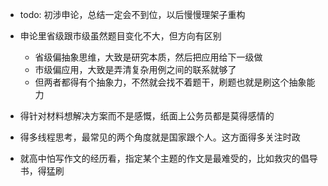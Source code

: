 - todo: 初涉申论，总结一定会不到位，以后慢慢理架子重构

- 申论里省级跟市级虽然题目变化不大，但方向有区别
  - 省级偏抽象思维，大致是研究本质，然后把应用给下一级做
  - 市级偏应用，大致是弄清复杂用例之间的联系就够了
  - 但两者都得有个抽象力，不然就会找不着题干，刷题也就是刷这个抽象能力
- 得针对材料想解决方案而不是感慨，纸面上公务员都是莫得感情的
- 得多线程思考，最常见的两个角度就是国家跟个人。这方面得多关注时政
- 就高中怕写作文的经历看，指定某个主题的作文是最难受的，比如救灾的倡导书，得猛刷
